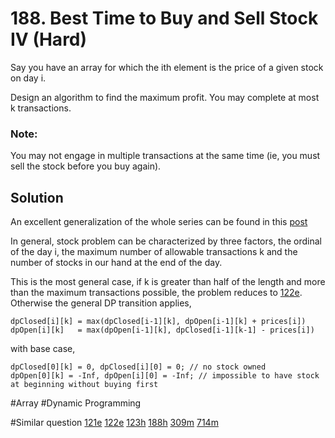 # 188. Best Time to Buy and Sell Stock IV (Hard)

Say you have an array for which the ith element is the price of a given stock on day i.

Design an algorithm to find the maximum profit. You may complete at most k transactions.

### Note:
You may not engage in multiple transactions at the same time (ie, you must sell the stock before you buy again).

## Solution
An excellent generalization of the whole series can be found in this [post](https://leetcode.com/problems/best-time-to-buy-and-sell-stock-with-transaction-fee/discuss/108870/Most-consistent-ways-of-dealing-with-the-series-of-stock-problems)

In general, stock problem can be characterized by three factors, the ordinal of the day i, the maximum number of allowable transactions k and the number of stocks in our hand at the end of the day.

This is the most general case, if k is greater than half of the length and more than the maximum transactions possible, the problem reduces to [122e](../p122e/README.md). Otherwise the general DP transition applies,

```
dpClosed[i][k] = max(dpClosed[i-1][k], dpOpen[i-1][k] + prices[i])
dpOpen[i][k]   = max(dpOpen[i-1][k], dpClosed[i-1][k-1] - prices[i])
```
with base case, 
```
dpClosed[0][k] = 0, dpClosed[i][0] = 0; // no stock owned
dpOpen[0][k] = -Inf, dpOpen[i][0] = -Inf; // impossible to have stock at beginning without buying first
```

#Array #Dynamic Programming

#Similar question
[121e](../p121e/README.md) [122e](../p122e/README.md) [123h](../p123h/README.md) [188h](../p188h/README.md) [309m](../p309m/README.md) [714m](../p714m/README.md)
